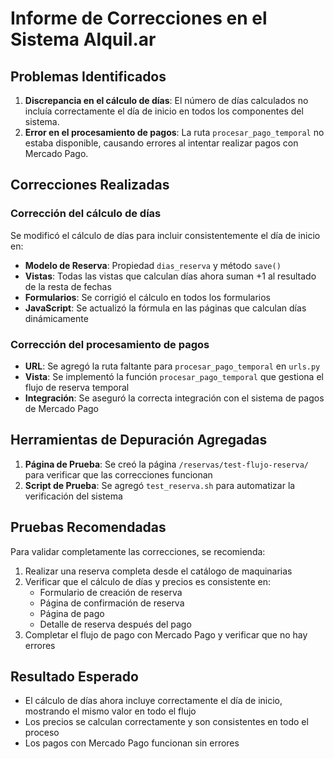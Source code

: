 # Informe de Correcciones en el Sistema Alquil.ar

## Problemas Identificados
1. **Discrepancia en el cálculo de días**: El número de días calculados no incluía correctamente el día de inicio en todos los componentes del sistema.
2. **Error en el procesamiento de pagos**: La ruta `procesar_pago_temporal` no estaba disponible, causando errores al intentar realizar pagos con Mercado Pago.

## Correcciones Realizadas

### Corrección del cálculo de días
Se modificó el cálculo de días para incluir consistentemente el día de inicio en:
- **Modelo de Reserva**: Propiedad `dias_reserva` y método `save()`
- **Vistas**: Todas las vistas que calculan días ahora suman +1 al resultado de la resta de fechas
- **Formularios**: Se corrigió el cálculo en todos los formularios
- **JavaScript**: Se actualizó la fórmula en las páginas que calculan días dinámicamente

### Corrección del procesamiento de pagos
- **URL**: Se agregó la ruta faltante para `procesar_pago_temporal` en `urls.py`
- **Vista**: Se implementó la función `procesar_pago_temporal` que gestiona el flujo de reserva temporal
- **Integración**: Se aseguró la correcta integración con el sistema de pagos de Mercado Pago

## Herramientas de Depuración Agregadas
1. **Página de Prueba**: Se creó la página `/reservas/test-flujo-reserva/` para verificar que las correcciones funcionan
2. **Script de Prueba**: Se agregó `test_reserva.sh` para automatizar la verificación del sistema

## Pruebas Recomendadas
Para validar completamente las correcciones, se recomienda:

1. Realizar una reserva completa desde el catálogo de maquinarias
2. Verificar que el cálculo de días y precios es consistente en:
   - Formulario de creación de reserva
   - Página de confirmación de reserva
   - Página de pago
   - Detalle de reserva después del pago
3. Completar el flujo de pago con Mercado Pago y verificar que no hay errores

## Resultado Esperado
- El cálculo de días ahora incluye correctamente el día de inicio, mostrando el mismo valor en todo el flujo
- Los precios se calculan correctamente y son consistentes en todo el proceso
- Los pagos con Mercado Pago funcionan sin errores
